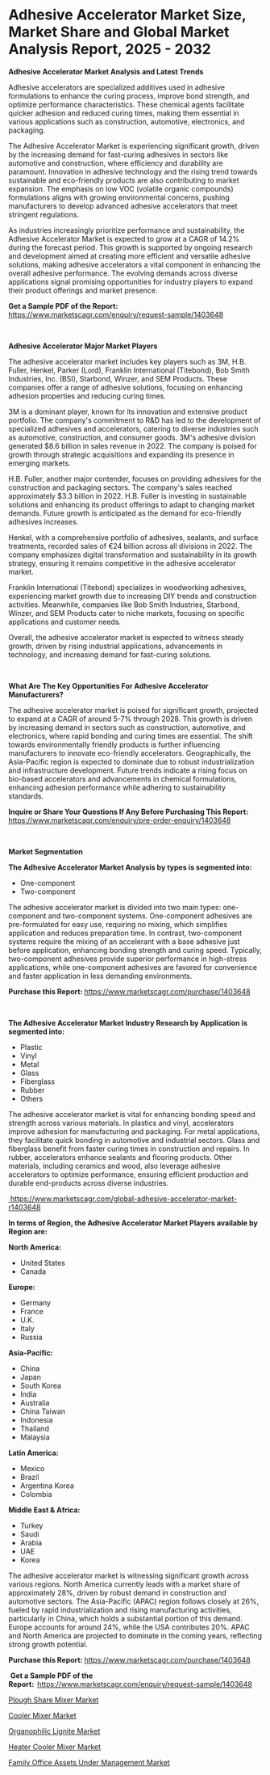 <p><h1>Adhesive Accelerator Market Size, Market Share and Global Market Analysis Report, 2025 - 2032</h1></p><p><strong>Adhesive Accelerator Market Analysis and Latest Trends</strong></p>
<p><p>Adhesive accelerators are specialized additives used in adhesive formulations to enhance the curing process, improve bond strength, and optimize performance characteristics. These chemical agents facilitate quicker adhesion and reduced curing times, making them essential in various applications such as construction, automotive, electronics, and packaging.</p><p>The Adhesive Accelerator Market is experiencing significant growth, driven by the increasing demand for fast-curing adhesives in sectors like automotive and construction, where efficiency and durability are paramount. Innovation in adhesive technology and the rising trend towards sustainable and eco-friendly products are also contributing to market expansion. The emphasis on low VOC (volatile organic compounds) formulations aligns with growing environmental concerns, pushing manufacturers to develop advanced adhesive accelerators that meet stringent regulations.</p><p>As industries increasingly prioritize performance and sustainability, the Adhesive Accelerator Market is expected to grow at a CAGR of 14.2% during the forecast period. This growth is supported by ongoing research and development aimed at creating more efficient and versatile adhesive solutions, making adhesive accelerators a vital component in enhancing the overall adhesive performance. The evolving demands across diverse applications signal promising opportunities for industry players to expand their product offerings and market presence.</p></p>
<p><strong>Get a Sample PDF of the Report:&nbsp;</strong> <a href="https://www.marketscagr.com/enquiry/request-sample/1403648?utm_campaign=1848&utm_medium=2&utm_source=Github&utm_content=ia&utm_term=28032025&utm_id=adhesive-accelerator">https://www.marketscagr.com/enquiry/request-sample/1403648</a></p>
<p>&nbsp;</p>
<p><strong>Adhesive Accelerator Major Market Players</strong></p>
<p><p>The adhesive accelerator market includes key players such as 3M, H.B. Fuller, Henkel, Parker (Lord), Franklin International (Titebond), Bob Smith Industries, Inc. (BSI), Starbond, Winzer, and SEM Products. These companies offer a range of adhesive solutions, focusing on enhancing adhesion properties and reducing curing times.</p><p>3M is a dominant player, known for its innovation and extensive product portfolio. The company's commitment to R&D has led to the development of specialized adhesives and accelerators, catering to diverse industries such as automotive, construction, and consumer goods. 3M's adhesive division generated $8.6 billion in sales revenue in 2022. The company is poised for growth through strategic acquisitions and expanding its presence in emerging markets.</p><p>H.B. Fuller, another major contender, focuses on providing adhesives for the construction and packaging sectors. The company's sales reached approximately $3.3 billion in 2022. H.B. Fuller is investing in sustainable solutions and enhancing its product offerings to adapt to changing market demands. Future growth is anticipated as the demand for eco-friendly adhesives increases.</p><p>Henkel, with a comprehensive portfolio of adhesives, sealants, and surface treatments, recorded sales of €24 billion across all divisions in 2022. The company emphasizes digital transformation and sustainability in its growth strategy, ensuring it remains competitive in the adhesive accelerator market.</p><p>Franklin International (Titebond) specializes in woodworking adhesives, experiencing market growth due to increasing DIY trends and construction activities. Meanwhile, companies like Bob Smith Industries, Starbond, Winzer, and SEM Products cater to niche markets, focusing on specific applications and customer needs.</p><p>Overall, the adhesive accelerator market is expected to witness steady growth, driven by rising industrial applications, advancements in technology, and increasing demand for fast-curing solutions.</p></p>
<p>&nbsp;</p>
<p><strong>What Are The Key Opportunities For Adhesive Accelerator Manufacturers?</strong></p>
<p><p>The adhesive accelerator market is poised for significant growth, projected to expand at a CAGR of around 5-7% through 2028. This growth is driven by increasing demand in sectors such as construction, automotive, and electronics, where rapid bonding and curing times are essential. The shift towards environmentally friendly products is further influencing manufacturers to innovate eco-friendly accelerators. Geographically, the Asia-Pacific region is expected to dominate due to robust industrialization and infrastructure development. Future trends indicate a rising focus on bio-based accelerators and advancements in chemical formulations, enhancing adhesion performance while adhering to sustainability standards.</p></p>
<p><strong>Inquire or Share Your Questions If Any Before Purchasing This Report:</strong> <a href="https://www.marketscagr.com/enquiry/pre-order-enquiry/1403648?utm_campaign=1848&utm_medium=2&utm_source=Github&utm_content=ia&utm_term=28032025&utm_id=adhesive-accelerator">https://www.marketscagr.com/enquiry/pre-order-enquiry/1403648</a></p>
<p>&nbsp;</p>
<p><strong>Market Segmentation</strong></p>
<p><strong>The Adhesive Accelerator Market Analysis by types is segmented into:</strong></p>
<p><ul><li>One-component</li><li>Two-component</li></ul></p>
<p><p>The adhesive accelerator market is divided into two main types: one-component and two-component systems. One-component adhesives are pre-formulated for easy use, requiring no mixing, which simplifies application and reduces preparation time. In contrast, two-component systems require the mixing of an accelerant with a base adhesive just before application, enhancing bonding strength and curing speed. Typically, two-component adhesives provide superior performance in high-stress applications, while one-component adhesives are favored for convenience and faster application in less demanding environments.</p></p>
<p><strong>Purchase this Report:&nbsp;</strong><a href="https://www.marketscagr.com/purchase/1403648?utm_campaign=1848&utm_medium=2&utm_source=Github&utm_content=ia&utm_term=28032025&utm_id=adhesive-accelerator">https://www.marketscagr.com/purchase/1403648</a></p>
<p>&nbsp;</p>
<p><strong>The Adhesive Accelerator Market Industry Research by Application is segmented into:</strong></p>
<p><ul><li>Plastic</li><li>Vinyl</li><li>Metal</li><li>Glass</li><li>Fiberglass</li><li>Rubber</li><li>Others</li></ul></p>
<p><p>The adhesive accelerator market is vital for enhancing bonding speed and strength across various materials. In plastics and vinyl, accelerators improve adhesion for manufacturing and packaging. For metal applications, they facilitate quick bonding in automotive and industrial sectors. Glass and fiberglass benefit from faster curing times in construction and repairs. In rubber, accelerators enhance sealants and flooring products. Other materials, including ceramics and wood, also leverage adhesive accelerators to optimize performance, ensuring efficient production and durable end-products across diverse industries.</p></p>
<p><a href="https://www.marketscagr.com/global-adhesive-accelerator-market-r1403648?utm_campaign=1848&utm_medium=2&utm_source=Github&utm_content=ia&utm_term=28032025&utm_id=adhesive-accelerator">&nbsp;https://www.marketscagr.com/global-adhesive-accelerator-market-r1403648</a></p>
<p><strong>In terms of Region, the Adhesive Accelerator Market Players available by Region are:</strong></p>
<p>
    <p> <strong> North America: </strong>
        <ul>
            <li>United States</li>
            <li>Canada</li>
        </ul>
        </p> 
    <p> <strong> Europe: </strong>
        <ul>
            <li>Germany</li>
            <li>France</li>
            <li>U.K.</li>
            <li>Italy</li>
            <li>Russia</li>
        </ul>
        </p> 
    <p> <strong> Asia-Pacific: </strong>
        <ul>
            <li>China</li>
            <li>Japan</li>
            <li>South Korea</li>
            <li>India</li>
            <li>Australia</li>
            <li>China Taiwan</li>
            <li>Indonesia</li>
            <li>Thailand</li>
            <li>Malaysia</li>
        </ul>
        </p> 
    <p> <strong> Latin America: </strong>
        <ul>
            <li>Mexico</li>
            <li>Brazil</li>
            <li>Argentina Korea</li>
            <li>Colombia</li>
        </ul>
        </p> 
    <p> <strong> Middle East & Africa: </strong>
        <ul>
            <li>Turkey</li>
            <li>Saudi</li>
            <li>Arabia</li>
            <li>UAE</li>
            <li>Korea</li>
        </ul>
    </p>
    </p>
<p><p>The adhesive accelerator market is witnessing significant growth across various regions. North America currently leads with a market share of approximately 28%, driven by robust demand in construction and automotive sectors. The Asia-Pacific (APAC) region follows closely at 26%, fueled by rapid industrialization and rising manufacturing activities, particularly in China, which holds a substantial portion of this demand. Europe accounts for around 24%, while the USA contributes 20%. APAC and North America are projected to dominate in the coming years, reflecting strong growth potential.</p></p>
<p><strong>Purchase this Report: </strong><a href="https://www.marketscagr.com/purchase/1403648?utm_campaign=1848&utm_medium=2&utm_source=Github&utm_content=ia&utm_term=28032025&utm_id=adhesive-accelerator">https://www.marketscagr.com/purchase/1403648</a></p>
<p>&nbsp;<strong>Get a Sample PDF of the Report:&nbsp;&nbsp;</strong><a href="https://www.marketscagr.com/enquiry/request-sample/1403648?utm_campaign=1848&utm_medium=2&utm_source=Github&utm_content=ia&utm_term=28032025&utm_id=adhesive-accelerator">https://www.marketscagr.com/enquiry/request-sample/1403648</a></p>
<p><strong></strong></p>
<p><p><a href="https://github.com/matotwipff14/Market-Research-Report-List-1/blob/main/plough-share-mixer-market.md?utm_campaign=1848&utm_medium=2&utm_source=Github&utm_content=ia&utm_term=28032025&utm_id=adhesive-accelerator">Plough Share Mixer Market</a></p><p><a href="https://github.com/WillieWoodard/Market-Research-Report-List-7/blob/main/cooler-mixer-market.md?utm_campaign=1848&utm_medium=2&utm_source=Github&utm_content=ia&utm_term=28032025&utm_id=adhesive-accelerator">Cooler Mixer Market</a></p><p><a href="https://github.com/oatisorenscl/Market-Research-Report-List-1/blob/main/organophilic-lignite-market.md?utm_campaign=1848&utm_medium=2&utm_source=Github&utm_content=ia&utm_term=28032025&utm_id=adhesive-accelerator">Organophilic Lignite Market</a></p><p><a href="https://github.com/leolamarnal9/Market-Research-Report-List-1/blob/main/heater-cooler-mixer-market.md?utm_campaign=1848&utm_medium=2&utm_source=Github&utm_content=ia&utm_term=28032025&utm_id=adhesive-accelerator">Heater Cooler Mixer Market</a></p><p><a href="https://github.com/norbyboyse4d/Market-Research-Report-List-1/blob/main/family-office-assets-under-management-market.md?utm_campaign=1848&utm_medium=2&utm_source=Github&utm_content=ia&utm_term=28032025&utm_id=adhesive-accelerator">Family Office Assets Under Management Market</a></p></p>